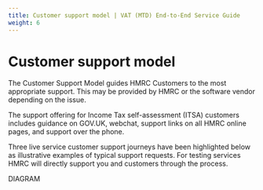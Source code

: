 ```yaml
---
title: Customer support model | VAT (MTD) End-to-End Service Guide
weight: 6
---
```


# Customer support model
<!--- Section owner: MTD Programme --->

The Customer Support Model guides HMRC Customers to the most appropriate support. This may be provided by HMRC or the software vendor depending on the issue.

The support offering for Income Tax self-assessment (ITSA) customers includes guidance on GOV.UK, webchat, support links on all HMRC online pages, and support over the phone.

Three live service customer support journeys have been highlighted below as illustrative examples of typical support requests. For testing services HMRC will directly support you and customers through the process.

DIAGRAM

